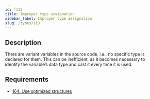 ```yaml
---
id: f113
title: Improper type assignation
sidebar_label: Improper type assignation
slug: /types/113
---
```


## Description

There are variant variables
in the source code,
i.e., no specific type is declared for them.
This can be inefficient,
as it becomes necessary
to identify the variable’s data type
and cast it every time it is used.

## Requirements

- [164. Use optimized structures](/criteria/source/164)
